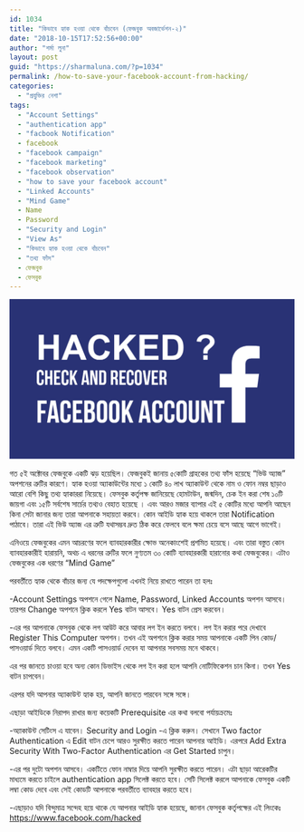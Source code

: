 ```yaml
---
id: 1034
title: "কিভাবে হ্যাক হওয়া থেকে বাঁচবেন (ফেজবুক অবজার্ভেশন-২)"
date: "2018-10-15T17:52:56+00:00"
author: "শর্মা লুনা"
layout: post
guid: "https://sharmaluna.com/?p=1034"
permalink: /how-to-save-your-facebook-account-from-hacking/
categories:
  - "প্রযুক্তির নেশা"
tags:
  - "Account Settings"
  - "authentication app"
  - "facbook Notification"
  - facebook
  - "facebook campaign"
  - "facebook marketing"
  - "facebook observation"
  - "how to save your facebook account"
  - "Linked Accounts"
  - "Mind Game"
  - Name
  - Password
  - "Security and Login"
  - "View As"
  - "কিভাবে হ্যাক হওয়া থেকে বাঁচবেন"
  - "তথ্য ফাঁস"
  - ফেজবুক
  - ফেসবুক
---
```


[![](/assets/images/wp-content/uploads/2018/10/How-to-Check-and-Recover-Your-Hacked-Facebook-Account-1-1.png)](/assets/images/wp-content/uploads/2018/10/How-to-Check-and-Recover-Your-Hacked-Facebook-Account-1-1.png)

গত ৫ই অক্টোবর ফেজবুকে একটি ঝড় হয়েছিল। ফেজবুকই জানায় ৫কোটি গ্রাহকের তথ্য ফাঁস হয়েছে “ভিউ অ্যাজ” অপশনের ত্রুটির কারণে। হ্যাক হওয়া অ্যাকাউন্টের মধ্যে ১ কোটি ৪০ লাখ অ্যাকাউন্ট থেকে নাম ও ফোন নম্বর ছাড়াও আরো বেশি কিছু তথ্য হ্যাকাররা নিয়েছে। ফেসবুক কর্তৃপক্ষ জানিয়েছে হোমটাউন, জন্মদিন, চেক ইন করা শেষ ১০টি জায়গা এবং ১৫টি সর্বশেষ সার্চের তথ্যও বেহাত হয়েছে । এবং আরও মজার ব্যাপার এই ৫ কোটির মধ্যে আপনি আছেন কিনা সেটা জানার জন্য তারা আপনাকে সহায়তা করবে। কোন আইডি হ্যাক হয়ে থাকলে তারা Notification পাঠাবে। তারা এই ভিউ অ্যাজ এর ত্রুটি যথাসম্ভব দ্রুত ঠিক করে ফেলবে বলে ক্ষমা চেয়ে বসে আছে আগে ভাগেই।

এনিওয়ে ফেজবুকের এমন আচরণের ফলে ব্যাবহারকারীর ক্ষোভ অনেকাংশেই প্রশমিত হয়েছে। এবং তারা বস্তুত কোন ব্যাবহারকারীই হারায়নি, অথচ এ ধরনের ত্রুটির ফলে নুণ্যতম ৩০ কোটি ব্যাবহারকারী হারানোর কথা ফেজবুকের। এটাও ফেজবুকের এক ধরণের “Mind Game”

পরবর্তীতে হ্যাক থেকে বাঁচার জন্য যে পদক্ষেপগুলো এখনই নিয়ে রাখতে পারেন তা হলঃ

-Account Settings অপশনে গেলে Name, Password, Linked Accounts অপশন আসবে। তারপর Change অপশনে ক্লিক করলে Yes বাটন আসবে। Yes বাটন প্রেস করবেন।

-এর পর আপনাকে ফেসবুক থেকে লগ আউট করে আবার লগ ইন করতে বলবে। লগ ইন করার পরে দেখাবে Register This Computer অপশন। তখন এই অপশনে ক্লিক করার সময় আপনাকে একটি পিন কোড/পাসওয়ার্ড দিতে বলবে। এমন একটি পাসওয়ার্ড দেবেন যা আপনার সবসময় মনে থাকবে।

এর পর জানতে চাওয়া হবে অন্য কোন ডিভাইস থেকে লগ ইন করা হলে আপনি নোটিফিকেশন চান কিনা। তখন Yes বাটন চাপবেন।

এরপর যদি আপনার অ্যাকাউন্ট হ্যাক হয়, আপনি জানতে পারবেন সঙ্গে সঙ্গে।

এছাড়া আইডিকে নিরাপদ রাখার জন্য কয়েকটি Prerequisite এর কথা বলবো পর্যায়ক্রমেঃ

-অ্যাকাউন্ট সেটিংস এ যাবেন। Security and Login -এ ক্লিক করুন। সেখানে Two factor Authentication এ Edit বাটন চেপে আরও সুরক্ষীত করতে পারেন আপনার আইডি। এরপরে Add Extra Security With Two-Factor Authentication এর Get Started চাপুন।

-এর পর দুটো অপশন আসবে। একটিতে ফোন নাম্বার দিয়ে আপনি সুরক্ষীত করতে পারেন। এটা ছাড়া আরেকটির মাধ্যমে করতে চাইলে authentication app সিলেক্ট করতে হবে। সেটি সিলেক্ট করলে আপনাকে ফেসবুক একটি লম্বা কোড দেবে এবং সেই কোডটি আপনাকে পরবর্তীতে ব্যাবহার করতে হবে।

-এছাড়াও যদি বিন্দুমাত্র সন্দেহ হয়ে থাকে যে আপনার আইডি হ্যাক হয়েছে, জানান ফেসবুক কর্তৃপক্ষের এই লিংকেঃ https://www.facebook.com/hacked
